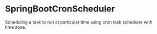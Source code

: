 # SpringBootCronScheduler
Scheduling a task to run at particular time using cron task scheduler with time zone.
